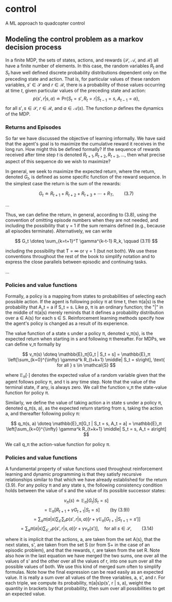 # control
A ML approach to quadcopter control

## Modeling the control problem as a markov decision process

In a finite MDP, the sets of states, actions, and rewards ($\mathcal{S}$, $\mathcal{A}$, and $\mathcal{R}$) all have a finite number of elements. In this case, the random variables $R_t$ and $S_t$ have well defined discrete probability distributions dependent only on the preceding state and action. That is, for particular values of these random variables, $s' \in \mathcal{S}$ and $r \in \mathcal{R}$, there is a probability of those values occurring at time $t$, given particular values of the preceding state and action:
$$p(s',r|s,a) \doteq \text{Pr}\{S_t=s', R_t=r | S_{t-1}=s, A_{t-1}=a\},$$
for all $s',s \in \mathcal{S}$, $r \in \mathcal{R}$, and $a \in \mathcal{A}(s)$. The function $p$ defines the dynamics of the MDP.

### Returns and Episodes

So far we have discussed the objective of learning informally. We have said that the agent's goal is to maximize the cumulative reward it receives in the long run. How might this be defined formally? If the sequence of rewards received after time step $t$ is denoted $R_{t+1}, R_{t+2}, R_{t+3}, \ldots$, then what precise aspect of this sequence do we wish to maximize?

In general, we seek to maximize the expected return, where the return, denoted $G_t$, is defined as some specific function of the reward sequence. In the simplest case the return is the sum of the rewards:

$$ G_t \doteq R_{t+1} + R_{t+2} + R_{t+3} + \cdots + R_T, \qquad (3.7) $$

...

Thus,
we can define the return, in general, according to (3.8), using the convention of omitting
episode numbers when they are not needed, and including the possibility that γ = 1 if the
sum remains defined (e.g., because all episodes terminate). Alternatively, we can write

$$ G_t \doteq \sum_{k=t+1}^T \gamma^{k-t-1} R_k, \qquad (3.11) $$

including the possibility that T = ∞ or γ = 1 (but not both). We use these conventions
throughout the rest of the book to simplify notation and to express the close parallels
between episodic and continuing tasks.

...

### Policies and value functions

Formally, a policy is a mapping from states to probabilities of selecting each possible
action. If the agent is following policy π at time t, then π(a|s) is the probability that
A_t = a if S_t = s. Like p, π is an ordinary function; the "|" in the middle of π(a|s)
merely reminds that it defines a probability distribution over a ∈ A(s) for each s ∈ S.
Reinforcement learning methods specify how the agent's policy is changed as a result of
its experience.

The value function of a state s under a policy π, denoted v_π(s), is the expected return
when starting in s and following π thereafter. For MDPs, we can define v_π formally by

$$ v_π(s) \doteq \mathbb{E}_π[G_t | S_t = s] = \mathbb{E}_π \left[\sum_{k=0}^{\infty} \gamma^k R_{t+k+1} \middle| S_t = s\right], \text{ for all } s \in \mathcal{S} $$

where $\mathbb{E}_π[\cdot]$ denotes the expected value of a random variable given that the agent follows
policy π, and t is any time step. Note that the value of the terminal state, if any, is
always zero. We call the function v_π the state-value function for policy π.

Similarly, we define the value of taking action a in state s under a policy π, denoted
q_π(s, a), as the expected return starting from s, taking the action a, and thereafter
following policy π:

$$ q_π(s, a) \doteq \mathbb{E}_π[G_t | S_t = s, A_t = a] = \mathbb{E}_π \left[\sum_{k=0}^{\infty} \gamma^k R_{t+k+1} \middle| S_t = s, A_t = a\right] $$

We call q_π the action-value function for policy π.

### Policies and value functions

A fundamental property of value functions used throughout reinforcement learning and
dynamic programming is that they satisfy recursive relationships similar to that which
we have already established for the return (3.9). For any policy π and any state s, the
following consistency condition holds between the value of s and the value of its possible
successor states:

$$ v_π(s) \doteq \mathbb{E}_π[G_t | S_t = s] $$
$$ = \mathbb{E}_π[R_{t+1} + \gamma G_{t+1} | S_t = s] \qquad \text{(by (3.9))} $$
$$ = \sum_a \pi(a|s) \sum_{s'} \sum_r p(s', r | s, a) [r + \gamma \mathbb{E}_π[G_{t+1}|S_{t+1} = s']] $$
$$ = \sum_a \pi(a|s) \sum_{s',r} p(s', r | s, a) [r + \gamma v_π(s')], \quad \text{for all } s \in \mathcal{S}, \qquad (3.14) $$

where it is implicit that the actions, a, are taken from the set A(s), that the next states,
s', are taken from the set S (or from S+ in the case of an episodic problem), and that
the rewards, r, are taken from the set R. Note also how in the last equation we have
merged the two sums, one over all the values of s' and the other over all the values of r,
into one sum over all the possible values of both. We use this kind of merged sum often
to simplify formulas. Note how the final expression can be read easily as an expected
value. It is really a sum over all values of the three variables, a, s', and r. For each triple,
we compute its probability, π(a|s)p(s', r | s, a), weight the quantity in brackets by that
probability, then sum over all possibilities to get an expected value.